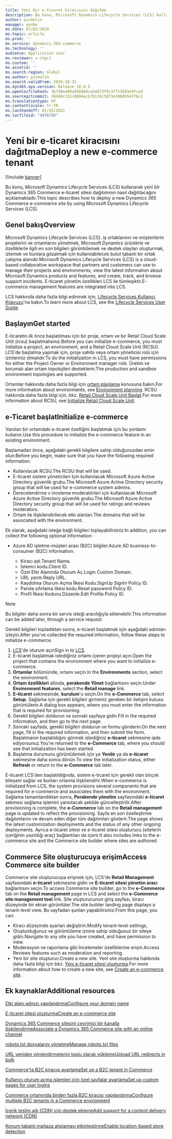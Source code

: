 ```yaml
---
title: Yeni bir e-ticaret kiracısını dağıtma
description: Bu konu, Microsoft Dynamics Lifecycle Services (LCS) kullanarak yeni bir Dynamics 365 Commerce e-ticaret sitesi dağıtımının nasıl dağıtılacağını açıklamaktadır.
author: psimolin
manager: annbe
ms.date: 07/02/2020
ms.topic: article
ms.prod: ''
ms.service: dynamics-365-commerce
ms.technology: ''
audience: Application user
ms.reviewer: v-chgri
ms.custom: ''
ms.assetid: ''
ms.search.region: Global
ms.author: psimolin
ms.search.validFrom: 2019-10-31
ms.dyn365.ops.version: Release 10.0.5
ms.openlocfilehash: 3b750ee89a85688dcebe673f9c3ff13693e9fcad
ms.sourcegitcommit: 38d40c331c8894acb7b119c5073e3088b54776c1
ms.translationtype: HT
ms.contentlocale: tr-TR
ms.lasthandoff: 01/15/2021
ms.locfileid: "4976750"
---
```

# <a name="deploy-a-new-e-commerce-tenant"></a><span data-ttu-id="af581-103">Yeni bir e-ticaret kiracısını dağıtma</span><span class="sxs-lookup"><span data-stu-id="af581-103">Deploy a new e-commerce tenant</span></span>


[!include [banner](includes/banner.md)]

<span data-ttu-id="af581-104">Bu konu, Microsoft Dynamics Lifecycle Services (LCS) kullanarak yeni bir Dynamics 365 Commerce e-ticaret sitesi dağıtımının nasıl dağıtılacağını açıklamaktadır.</span><span class="sxs-lookup"><span data-stu-id="af581-104">This topic describes how to deploy a new Dynamics 365 Commerce e-commerce site by using Microsoft Dynamics Lifecycle Services (LCS).</span></span>

## <a name="overview"></a><span data-ttu-id="af581-105">Genel bakış</span><span class="sxs-lookup"><span data-stu-id="af581-105">Overview</span></span>

<span data-ttu-id="af581-106">Microsoft Dynamics Lifecycle Services (LCS), iş ortaklarının ve müşterilerin projelerini ve ortamlarını yönetmek, Microsoft Dynamics ürünlerle ve özelliklerle ilgili en son bilgileri görüntülemek ve destek olayları oluşturmak, izlemek ve bunlara gözatmak için kullanılabilecek bulut tabanlı bir ortak çalışma alanıdır.</span><span class="sxs-lookup"><span data-stu-id="af581-106">Microsoft Dynamics Lifecycle Services (LCS) is a cloud-based collaborative workspace that partners and customers can use to manage their projects and environments, view the latest information about Microsoft Dynamics products and features, and create, track, and browse support incidents.</span></span> <span data-ttu-id="af581-107">E-ticaret yönetim özellikleri LCS ile tümleşiktir.</span><span class="sxs-lookup"><span data-stu-id="af581-107">E-commerce management features are integrated into LCS.</span></span>

<span data-ttu-id="af581-108">LCS hakkında daha fazla bilgi edinmek için, [Lifecycle Services Kullanıcı Kılavuzu](https://docs.microsoft.com/dynamics365/unified-operations/dev-itpro/lifecycle-services/lcs-user-guide)'na bakın.</span><span class="sxs-lookup"><span data-stu-id="af581-108">To learn more about LCS, see the [Lifecycle Services User Guide](https://docs.microsoft.com/dynamics365/unified-operations/dev-itpro/lifecycle-services/lcs-user-guide).</span></span>
    
## <a name="get-started"></a><span data-ttu-id="af581-109">Başlayın</span><span class="sxs-lookup"><span data-stu-id="af581-109">Get started</span></span>

<span data-ttu-id="af581-110">E-ticaretin ilk önce başlatılması için bir proje, ortam ve bir Retail Cloud Scale Unit (rcsu) başlatmalısınız.</span><span class="sxs-lookup"><span data-stu-id="af581-110">Before you can initialize e-commerce, you must initialize a project, an environment, and a Retail Cloud Scale Unit (RCSU).</span></span> <span data-ttu-id="af581-111">LCS'de başlatma yapmak için, proje sahibi veya ortam yöneticisi rolü için izinleriniz olmalıdır.</span><span class="sxs-lookup"><span data-stu-id="af581-111">To do the initialization in LCS, you must have permissions for either the Project Owner or Environment manager role.</span></span> <span data-ttu-id="af581-112">Üretim ve korumalı alan ortam topolojileri desteklenir.</span><span class="sxs-lookup"><span data-stu-id="af581-112">The production and sandbox environment topologies are supported.</span></span>

<span data-ttu-id="af581-113">Ortamlar hakkında daha fazla bilgi için [ortam planlama](https://docs.microsoft.com/dynamics365/unified-operations/fin-and-ops/imp-lifecycle/environment-planning) konusuna bakın.</span><span class="sxs-lookup"><span data-stu-id="af581-113">For more information about environments, see [Environment planning](https://docs.microsoft.com/dynamics365/unified-operations/fin-and-ops/imp-lifecycle/environment-planning).</span></span> <span data-ttu-id="af581-114">RCSU hakkında daha fazla bilgi için, bkz. [Retail Cloud Scale Unit Başlat](https://docs.microsoft.com/dynamics365/unified-operations/dev-itpro/deployment/initialize-retail-channels).</span><span class="sxs-lookup"><span data-stu-id="af581-114">For more information about RCSU, see [Initialize Retail Cloud Scale Unit](https://docs.microsoft.com/dynamics365/unified-operations/dev-itpro/deployment/initialize-retail-channels).</span></span>

## <a name="initialize-e-commerce"></a><span data-ttu-id="af581-115">e-Ticaret başlat</span><span class="sxs-lookup"><span data-stu-id="af581-115">Initialize e-commerce</span></span>

<span data-ttu-id="af581-116">Varolan bir ortamdaki e-ticaret özelliğini başlatmak için bu yordamı kullanın.</span><span class="sxs-lookup"><span data-stu-id="af581-116">Use this procedure to initialize the e-commerce feature in an existing environment.</span></span>

<span data-ttu-id="af581-117">Başlamadan önce, aşağıdaki gerekli bilgilere sahip olduğunuzdan emin olun:</span><span class="sxs-lookup"><span data-stu-id="af581-117">Before you begin, make sure that you have the following required information:</span></span>

- <span data-ttu-id="af581-118">Kullanılacak RCSU.</span><span class="sxs-lookup"><span data-stu-id="af581-118">The RCSU that will be used.</span></span>
- <span data-ttu-id="af581-119">E-ticaret sistem yöneticileri Için kullanılacak Microsoft Azure Active Directory güvenlik grubu.</span><span class="sxs-lookup"><span data-stu-id="af581-119">The Microsoft Azure Active Directory security group that will be used for e-commerce system admins.</span></span>
- <span data-ttu-id="af581-120">Derecelendirme v inceleme moderatörleri için kullanılacak Microsoft Azure Active Directory güvenlik grubu.</span><span class="sxs-lookup"><span data-stu-id="af581-120">The Microsoft Azure Active Directory security group that will be used for ratings and reviews moderators.</span></span>
- <span data-ttu-id="af581-121">Ortam ile ilişkilendirilecek etki alanları.</span><span class="sxs-lookup"><span data-stu-id="af581-121">The domains that will be associated with the environment.</span></span>

<span data-ttu-id="af581-122">Ek olarak, aşağıdaki isteğe bağlı bilgileri toplayabilirsiniz:</span><span class="sxs-lookup"><span data-stu-id="af581-122">In addition, you can collect the following optional information:</span></span>

- <span data-ttu-id="af581-123">Azure AD işletme-müşteri arası (B2C) bilgiler:</span><span class="sxs-lookup"><span data-stu-id="af581-123">Azure AD business-to-consumer (B2C) information:</span></span>

    - <span data-ttu-id="af581-124">Kiracı adı.</span><span class="sxs-lookup"><span data-stu-id="af581-124">Tenant Name.</span></span>
    - <span data-ttu-id="af581-125">İstemci kodu.</span><span class="sxs-lookup"><span data-stu-id="af581-125">Client ID.</span></span>
    - <span data-ttu-id="af581-126">Özel Etki Alanında Oturum Aç.</span><span class="sxs-lookup"><span data-stu-id="af581-126">Login Custom Domain.</span></span>
    - <span data-ttu-id="af581-127">URL yanıtı.</span><span class="sxs-lookup"><span data-stu-id="af581-127">Reply URL.</span></span>
    - <span data-ttu-id="af581-128">Kaydolma Oturum Açma İlkesi Kodu.</span><span class="sxs-lookup"><span data-stu-id="af581-128">SignUp SignIn Policy ID.</span></span>
    - <span data-ttu-id="af581-129">Parola sıfırlama ilkesi kodu.</span><span class="sxs-lookup"><span data-stu-id="af581-129">Reset password Policy ID.</span></span>
    - <span data-ttu-id="af581-130">Profil İlkesi Kodunu Düzenle.</span><span class="sxs-lookup"><span data-stu-id="af581-130">Edit Profile Policy ID.</span></span>

> [!NOTE]
> <span data-ttu-id="af581-131">Bu bilgiler daha sonra bir servis isteği aracılığıyla eklenebilir.</span><span class="sxs-lookup"><span data-stu-id="af581-131">This information can be added later, through a service request.</span></span>

<span data-ttu-id="af581-132">Gerekli bilgileri topladıktan sonra, e-ticaret başlatmak için aşağıdaki adımları izleyin.</span><span class="sxs-lookup"><span data-stu-id="af581-132">After you've collected the required information, follow these steps to initialize e-commerce.</span></span>

1. <span data-ttu-id="af581-133">[LCS](https://lcs.dynamics.com)'de oturum açın</span><span class="sxs-lookup"><span data-stu-id="af581-133">Sign in to [LCS](https://lcs.dynamics.com).</span></span>
1. <span data-ttu-id="af581-134">E-ticaret başlatmak istediğiniz ortamı içeren projeyi açın.</span><span class="sxs-lookup"><span data-stu-id="af581-134">Open the project that contains the environment where you want to initialize e-commerce.</span></span>
1. <span data-ttu-id="af581-135">**Ortamlar** bölümünde, ortamı seçin.</span><span class="sxs-lookup"><span data-stu-id="af581-135">In the **Environments** section, select the environment.</span></span>
1. <span data-ttu-id="af581-136">**Ortam özellikleri** altında, **perakende Yönet** bağlantısını seçin.</span><span class="sxs-lookup"><span data-stu-id="af581-136">Under **Environment features**, select the **Retail manage** link.</span></span>
1. <span data-ttu-id="af581-137">**E-ticaret** sekmesinde, **kurulum**'u seçin.</span><span class="sxs-lookup"><span data-stu-id="af581-137">On the **e-Commerce** tab, select **Setup**.</span></span> <span data-ttu-id="af581-138">Sağlama için gerekli bilgileri girmeniz gereken bir iletişim kutusu görüntülenir.</span><span class="sxs-lookup"><span data-stu-id="af581-138">A dialog box appears, where you must enter the information that is required for provisioning.</span></span>
1. <span data-ttu-id="af581-139">Gerekli bilgileri doldurun ve sonraki sayfaya gidin.</span><span class="sxs-lookup"><span data-stu-id="af581-139">Fill in the required information, and then go to the next page.</span></span>
1. <span data-ttu-id="af581-140">Sonraki sayfada, gerekli bilgileri doldurun ve formu gönderin.</span><span class="sxs-lookup"><span data-stu-id="af581-140">On the next page, fill in the required information, and then submit the form.</span></span> <span data-ttu-id="af581-141">Başlatmanın başlatıldığını görmek istediğiniz **e-ticaret** sekmesine iade ediyorsunuz.</span><span class="sxs-lookup"><span data-stu-id="af581-141">You're returned to the **e-Commerce** tab, where you should see that initialization has been started.</span></span>
1. <span data-ttu-id="af581-142">Başlatma durumunu görüntülemek için ya **Yenile** ya da **e-ticaret** sekmesine daha sonra dönün.</span><span class="sxs-lookup"><span data-stu-id="af581-142">To view the initialization status, either **Refresh** or return to the **e-Commerce** tab later.</span></span>
    
<span data-ttu-id="af581-143">E-ticaret LCS'den başlatıldığında, sistem e-ticaret için gerekli olan birçok bileşeni sağlar ve bunları ortamla ilişkilendirir.</span><span class="sxs-lookup"><span data-stu-id="af581-143">When e-commerce is initialized from LCS, the system provisions several components that are required for e-commerce and associates them with the environment.</span></span> <span data-ttu-id="af581-144">Sağlama tamamlandıktan sonra, **Perakende yönetim** sayfasındaki **e-ticaret** sekmesi sağlama işlemini yansıtacak şekilde güncelleştirilir.</span><span class="sxs-lookup"><span data-stu-id="af581-144">After provisioning is complete, the **e-Commerce** tab on the **Retail management** page is updated to reflect the provisioning.</span></span> <span data-ttu-id="af581-145">Sayfa en son özelleştirme dağıtımlarını ve devam eden diğer tüm dağıtımları gösterir.</span><span class="sxs-lookup"><span data-stu-id="af581-145">The page shows the latest customization deployments and the status of any other ongoing deployments.</span></span> <span data-ttu-id="af581-146">Ayrıca e-ticaret sitesi ve e-ticaret sitesi oluşturucu (sitelerin içeriğinin yazıldığı araç) bağlantıları da içerir.</span><span class="sxs-lookup"><span data-stu-id="af581-146">It also includes links to the e-commerce site and the Commerce site builder where sites are authored.</span></span>

## <a name="access-commerce-site-builder"></a><span data-ttu-id="af581-147">Commerce Site oluşturucuya erişim</span><span class="sxs-lookup"><span data-stu-id="af581-147">Access Commerce site builder</span></span>

<span data-ttu-id="af581-148">Commerce site oluşturucuya erişmek için, LCS'de **Retail Management** sayfasındaki **e-ticaret** sekmesine gidin ve **E-ticaret sitesi yönetim aracı** bağlantısını seçin.</span><span class="sxs-lookup"><span data-stu-id="af581-148">To access Commerce site builder, go to the **e-Commerce** tab on the **Retail management** page in LCS and select the **e-Commerce site management tool** link.</span></span> <span data-ttu-id="af581-149">Site oluşturucunun giriş sayfası, kiracı düzeyinde bir ekran görüntüler.</span><span class="sxs-lookup"><span data-stu-id="af581-149">The site builder landing page displays a tenant-level view.</span></span> <span data-ttu-id="af581-150">Bu sayfadan şunları yapabilirsiniz:</span><span class="sxs-lookup"><span data-stu-id="af581-150">From this page, you can:</span></span>

- <span data-ttu-id="af581-151">Kiracı düzeyinde ayarları değiştirin.</span><span class="sxs-lookup"><span data-stu-id="af581-151">Modify tenant-level settings.</span></span>
- <span data-ttu-id="af581-152">Oluşturduğunuz ve görüntüleme iznine sahip olduğunuz bir siteye gidin.</span><span class="sxs-lookup"><span data-stu-id="af581-152">Navigate to any site you have created, and have permission to view.</span></span> 
- <span data-ttu-id="af581-153">Moderasyon ve raporlama gibi İncelemeler özelliklerine erişin.</span><span class="sxs-lookup"><span data-stu-id="af581-153">Access Reviews features such as moderation and reporting.</span></span>
- <span data-ttu-id="af581-154">Yeni bir site oluşturun.</span><span class="sxs-lookup"><span data-stu-id="af581-154">Create a new site.</span></span> <span data-ttu-id="af581-155">Yeni site oluşturma hakkında daha fazla bilgi için bkz. [Yeni e-ticaret sitesi oluşturma](create-ecommerce-site.md).</span><span class="sxs-lookup"><span data-stu-id="af581-155">For more information about how to create a new site, see [Create an e-commerce site](create-ecommerce-site.md) .</span></span> 

## <a name="additional-resources"></a><span data-ttu-id="af581-156">Ek kaynaklar</span><span class="sxs-lookup"><span data-stu-id="af581-156">Additional resources</span></span>

[<span data-ttu-id="af581-157">Etki alanı adınızı yapılandırma</span><span class="sxs-lookup"><span data-stu-id="af581-157">Configure your domain name</span></span>](configure-your-domain-name.md)

[<span data-ttu-id="af581-158">E-ticaret sitesi oluşturma</span><span class="sxs-lookup"><span data-stu-id="af581-158">Create an e-commerce site</span></span>](create-ecommerce-site.md)

[<span data-ttu-id="af581-159">Dynamics 365 Commerce sitesini çevrimiçi bir kanalla ilişkilendirme</span><span class="sxs-lookup"><span data-stu-id="af581-159">Associate a Dynamics 365 Commerce site with an online channel</span></span>](associate-site-online-store.md)

[<span data-ttu-id="af581-160">robots.txt dosyalarını yönetme</span><span class="sxs-lookup"><span data-stu-id="af581-160">Manage robots.txt files</span></span>](manage-robots-txt-files.md)

[<span data-ttu-id="af581-161">URL yeniden yönlendirmelerini toplu olarak yükleme</span><span class="sxs-lookup"><span data-stu-id="af581-161">Upload URL redirects in bulk</span></span>](upload-bulk-redirects.md)

[<span data-ttu-id="af581-162">Commerce'ta B2C kiracısı ayarlama</span><span class="sxs-lookup"><span data-stu-id="af581-162">Set up a B2C tenant in Commerce</span></span>](set-up-B2C-tenant.md)

[<span data-ttu-id="af581-163">Kullanıcı oturum açma işlemleri için özel sayfalar ayarlama</span><span class="sxs-lookup"><span data-stu-id="af581-163">Set up custom pages for user logins</span></span>](custom-pages-user-logins.md)

[<span data-ttu-id="af581-164">Commerce ortamında birden fazla B2C kiracısı yapılandırma</span><span class="sxs-lookup"><span data-stu-id="af581-164">Configure multiple B2C tenants in a Commerce environment</span></span>](configure-multi-B2C-tenants.md)

[<span data-ttu-id="af581-165">İçerik teslim ağı (CDN) için destek ekleme</span><span class="sxs-lookup"><span data-stu-id="af581-165">Add support for a content delivery network (CDN)</span></span>](add-cdn-support.md)

[<span data-ttu-id="af581-166">Konum tabanlı mağaza algılamayı etkinleştirme</span><span class="sxs-lookup"><span data-stu-id="af581-166">Enable location-based store detection</span></span>](enable-store-detection.md)
